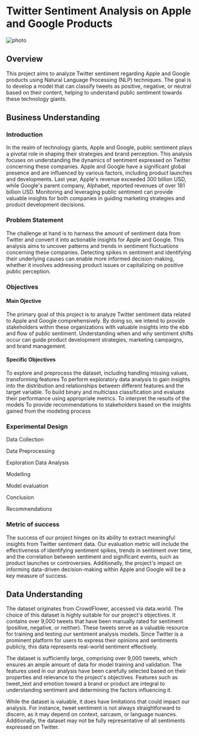 # Twitter Sentiment Analysis on Apple and Google Products

![photo](https://images.pexels.com/photos/40185/mac-freelancer-macintosh-macbook-40185.jpeg?auto=compress&cs=tinysrgb&w=1260&h=750&dpr=1)

## Overview
This project aims to analyze Twitter sentiment regarding Apple and Google products using Natural Language Processing (NLP) techniques. The goal is to develop a model that can classify tweets as positive, negative, or neutral based on their content, helping to understand public sentiment towards these technology giants.

##  Business Understanding

###  Introduction

In the realm of technology giants, Apple and Google, public sentiment plays a pivotal role in shaping their strategies and brand perception. This analysis focuses on understanding the dynamics of sentiment expressed on Twitter concerning these companies. Apple and Google have a significant global presence and are influenced by various factors, including product launches and developments. Last year, Apple's revenue exceeded 300 billion USD, while Google's parent company, Alphabet, reported revenues of over 181 billion USD. Monitoring and leveraging public sentiment can provide valuable insights for both companies in guiding marketing strategies and product development decisions.

### Problem Statement

The challenge at hand is to harness the amount of sentiment data from Twitter and convert it into actionable insights for Apple and Google. This analysis aims to uncover patterns and trends in sentiment fluctuations concerning these companies. Detecting spikes in sentiment and identifying their underlying causes can enable more informed decision-making, whether it involves addressing product issues or capitalizing on positive public perception.

### Objectives

#### Main Ojective

The primary goal of this project is to analyze Twitter sentiment data related to Apple and Google comprehensively. By doing so, we intend to provide stakeholders within these organizations with valuable insights into the ebb and flow of public sentiment. Understanding when and why sentiment shifts occur can guide product development strategies, marketing campaigns, and brand management.

#### Specific Objectives

To explore and preprocess the dataset, including handling missing values, transforming features To perform exploratory data analysis to gain insights into the distribution and relationships between different features and the target variable. To build binary and multiclass classification and evaluate their performance using appropriate metrics. To interpret the results of the models To provide recommendations to stakeholders based on the insights gained from the modeling process

### Experimental Design

Data Collection

Data Preprocessing

Exploration Data Analysis

Modelling

Model evaluation

Conclusion

Recommendations

### Metric of success

The success of our project hinges on its ability to extract meaningful insights from Twitter sentiment data. Our evaluation metric will include the effectiveness of identifying sentiment spikes, trends in sentiment over time, and the correlation between sentiment and significant events, such as product launches or controversies. Additionally, the project's impact on informing data-driven decision-making within Apple and Google will be a key measure of success.

##  Data Understanding
The dataset originates from CrowdFlower, accessed via data.world. The choice of this dataset is highly suitable for our project's objectives. It contains over 9,000 tweets that have been manually rated for sentiment (positive, negative, or neither). These tweets serve as a valuable resource for training and testing our sentiment analysis models. Since Twitter is a prominent platform for users to express their opinions and sentiments publicly, this data represents real-world sentiment effectively.

The dataset is sufficiently large, comprising over 9,000 tweets, which ensures an ample amount of data for model training and validation. The features used in our analysis have been carefully selected based on their properties and relevance to the project's objectives. Features such as tweet_text and emotion toward a brand or product are integral to understanding sentiment and determining the factors influencing it.

While the dataset is valuable, it does have limitations that could impact our analysis. For instance, tweet sentiment is not always straightforward to discern, as it may depend on context, sarcasm, or language nuances. Additionally, the dataset may not be fully representative of all sentiments expressed on Twitter.
